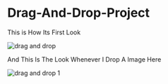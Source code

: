 # Drag-And-Drop-Project

This is How Its First Look

![drag and drop](https://user-images.githubusercontent.com/83594945/125153787-07ff6500-e10b-11eb-8a49-4c9a5dbb4693.png)


And This Is The Look Whenever I Drop A Image Here

![drag and drop 1](https://user-images.githubusercontent.com/83594945/125153815-31b88c00-e10b-11eb-80e7-ff2150e41fb7.png)
